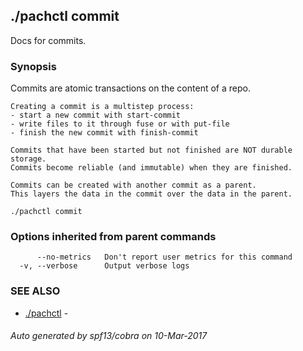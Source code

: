 ## ./pachctl commit

Docs for commits.

### Synopsis


Commits are atomic transactions on the content of a repo.

	Creating a commit is a multistep process:
	- start a new commit with start-commit
	- write files to it through fuse or with put-file
	- finish the new commit with finish-commit

	Commits that have been started but not finished are NOT durable storage.
	Commits become reliable (and immutable) when they are finished.

	Commits can be created with another commit as a parent.
	This layers the data in the commit over the data in the parent.

```
./pachctl commit
```

### Options inherited from parent commands

```
      --no-metrics   Don't report user metrics for this command
  -v, --verbose      Output verbose logs
```

### SEE ALSO
* [./pachctl](./pachctl.md)	 - 

###### Auto generated by spf13/cobra on 10-Mar-2017
